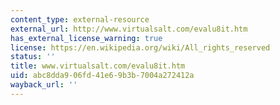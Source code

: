 ```yaml
---
content_type: external-resource
external_url: http://www.virtualsalt.com/evalu8it.htm
has_external_license_warning: true
license: https://en.wikipedia.org/wiki/All_rights_reserved
status: ''
title: www.virtualsalt.com/evalu8it.htm
uid: abc8dda9-06fd-41e6-9b3b-7004a272412a
wayback_url: ''
---
```

